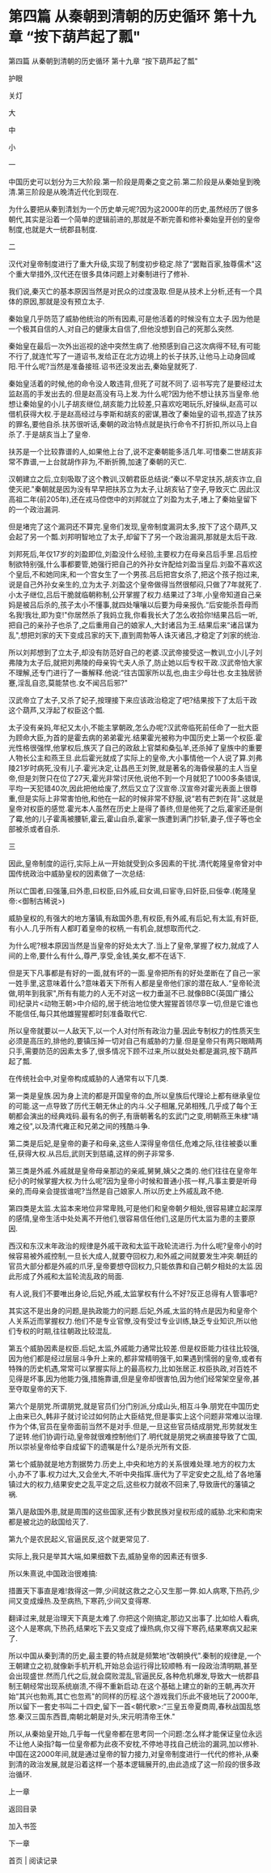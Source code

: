 # 第四篇 从秦朝到清朝的历史循环 第十九章 “按下葫芦起了瓢"

第四篇 从秦朝到清朝的历史循环 第十九章 “按下葫芦起了瓢"

护眼

关灯

大

中

小

一

中国历史可以划分为三大阶段.第一阶段是周秦之变之前.第二阶段是从秦始皇到晚清.第三阶段是从晚清近代化到现在.

为什么要把从秦到清划为一个历史单元呢?因为这2000年的历史,虽然经历了很多朝代,其实是沿着一个简单的逻辑前进的,那就是不断完善和修补秦始皇开创的皇帝制度,也就是大一统郡县制度.

二

汉代对皇帝制度进行了重大升级,实现了制度初步稳定.除了“罢黜百家,独尊儒术"这个重大举措外,汉代还在很多具体问题上对秦制进行了修补.

我们说,秦灭亡的基本原因当然是对民众的过度汲取.但是从技术上分析,还有一个具体的原因,那就是没有预立太子.

秦始皇几乎防范了威胁他统治的所有因素,可是他活着的时候没有立太子.因为他是一个极其自信的人,对自己的健康太自信了,但他没想到自己的死那么突然.

秦始皇在最后一次外出巡视的途中突然生病了.他预感到自己这次病得不轻,有可能不行了,就连忙写了一道诏书,发给正在北方边境上的长子扶苏,让他马上动身回咸阳.干什么呢?当然是准备接班.诏书还没发出去,秦始皇就死了.

秦始皇活着的时候,他的命令没人敢违背,但死了可就不同了.诏书写完了是要经过太监赵高的手发出去的.但是赵高没有马上发.为什么呢?因为他不想让扶苏当皇帝.他想让秦始皇的小儿子胡亥继位,胡亥能力比较差,只喜欢吃喝玩乐,好操纵,赵高可以借机获得大权.于是赵高经过与李斯和胡亥的密谋,篡改了秦始皇的诏书,捏造了扶苏的罪名,要他自杀.扶苏很听话,秦朝的政治特点就是执行命令不打折扣,所以马上自杀了.于是胡亥当上了皇帝.

扶苏是一个比较靠谱的人,如果他上台了,说不定秦朝能多活几年.可惜秦二世胡亥非常不靠谱,一上台就胡作非为,不断折腾,加速了秦朝的灭亡.

汉朝建立之后,立刻吸取了这个教训,汉朝君臣总结说:“秦以不早定扶苏,胡亥诈立,自使灭祀."秦朝就是因为没有早早把扶苏立为太子,让胡亥钻了空子,导致灭亡.因此汉高祖二年(前205年),还在戎马倥偬中的刘邦就立了刘盈为太子,堵上了秦始皇留下的一个政治漏洞.

但是堵完了这个漏洞还不算完.皇帝们发现,皇帝制度漏洞太多,按下了这个葫芦,又会起了另一个瓢.刘邦明智地立了太子,却留下了另一个政治漏洞,那就是太后干政.

刘邦死后,年仅17岁的刘盈即位,刘盈没什么经验,主要权力在母亲吕后手里.吕后控制欲特别强,什么事都要管,她强行把自己的外孙女许配给刘盈当皇后.刘盈不喜欢这个皇后,不和她同床,和一个宫女生了一个男孩.吕后把宫女杀了,把这个孩子抱过来,说是自己外孙女亲生的,立为太子.刘盈这个皇帝做得当然很郁闷,只做了7年就死了.小太子继位,吕后干脆就临朝称制,公开掌握了权力.结果过了3年,小皇帝知道自己亲妈是被吕后杀的,孩子太小不懂事,就四处嚷嚷以后要为母亲报仇.“后安能杀吾母而名我!我壮,即为变!"你居然杀了我妈立我,你看我长大了怎么收拾你!结果吕后一听,把自己的亲孙子也杀了,之后重用自己的娘家人,大封诸吕为王.结果后来“诸吕谋为乱",想把刘家的天下变成吕家的天下,直到周勃等人诛灭诸吕,才稳定了刘家的统治.

所以刘邦想到了立太子,却没有防范好自己的老婆.汉武帝接受这一教训,立小儿子刘弗陵为太子后,就把刘弗陵的母亲钩弋夫人杀了,防止她以后专权干政.汉武帝怕大家不理解,还专门进行了一番解释.他说:“往古国家所以乱也,由主少母壮也.女主独居骄蹇,淫乱自恣,莫能禁也.女不闻吕后邪?"

汉武帝立了太子,又杀了妃子,按理接下来应该政治稳定了吧?结果按下了太后干政这个葫芦,又浮起了权臣这个瓢.

太子没有亲妈,年纪又太小,不能主掌朝政,怎么办呢?汉武帝临死前任命了一批大臣为顾命大臣,为首的是霍去病的弟弟霍光.结果霍光被称为中国历史上第一个权臣.霍光性格很强悍,他掌权后,族灭了自己的政敌上官桀和桑弘羊,还杀掉了皇族中的重要人物长公主和燕王旦.此后霍光就成了实际上的皇帝,大小事情他一个人说了算.刘弗陵21岁时病死,没有儿子.霍光决定,让昌邑王刘贺,就是著名的海昏侯墓的主人当皇帝,但是刘贺只在位了27天,霍光非常讨厌他,说他不到一个月就犯了1000多条错误,平均一天犯错40次,因此把他给废了,然后又立了汉宣帝.汉宣帝对霍光表面上很尊重,但是实际上非常害怕他,和他在一起的时候非常不舒服,说“若有芒刺在背".这就是皇帝对权臣的感觉.霍光本人虽然在历史上是得了善终,但是他死了之后,霍家还是倒了霉,他的儿子霍禹被腰斩,霍云,霍山自杀,霍家一族遭到满门抄斩,妻子,侄子等也全部被杀或者自杀.

三

因此,皇帝制度的运行,实际上从一开始就受到众多因素的干扰.清代乾隆皇帝曾对中国传统政治中威胁皇权的因素做了一次总结:

所以亡国者,曰强藩,曰外患,曰权臣,曰外戚,曰女谒,曰宦寺,曰奸臣,曰佞幸.(乾隆皇帝:<御制古稀说>)

威胁皇权的,有强大的地方藩镇,有敌国外患,有权臣,有外戚,有后妃,有太监,有奸臣,有小人.几乎所有人都盯着皇帝的权柄,一有机会,就想取而代之.

为什么呢?根本原因当然是当皇帝的好处太大了.当上了皇帝,掌握了权力,就成了人间的上帝,要什么有什么,尊严,享受,金钱,美女,都不在话下.

但是天下凡事都是有好的一面,就有坏的一面.皇帝把所有的好处垄断在了自己一家一姓手里,这意味着什么?意味着天下所有人都是皇帝他们家的潜在敌人.“皇帝轮流做,明年到我家",所有有能力的人无不对这一权力垂涎不已.就像BBC(英国广播公司)纪录片<动物王朝>中介绍的,居于统治地位使大猩猩首领尽享一切,但是它谁也不能信任,每只其他雄猩猩都时刻准备取代它.

所以皇帝就要以一人敌天下,以一个人对付所有政治力量.因此专制权力的性质天生必须是高压的,排他的,要镇压掉一切对自己有威胁的力量.但是皇帝只有两只眼睛两只手,需要防范的因素太多了,很多情况下顾不过来,所以就处处都是漏洞,按下葫芦起了瓢.

在传统社会中,对皇帝构成威胁的人通常有以下几类.

第一类是皇族.因为身上流的都是开国皇帝的血,所以皇族后代理论上都有继承皇位的可能.这一点导致了历代王朝无休止的内斗.父子相屠,兄弟相残,几乎成了每个王朝都会演出的经典戏码.最有名的例子,有唐朝著名的玄武门之变,明朝燕王朱棣“靖难之役",以及清代雍正和兄弟之间的残酷斗争.

第二类是后妃,是皇帝的妻子和母亲,这些人深得皇帝信任,危难之际,往往被委以重任,获得大权.从吕后,武则天到慈禧,这样的例子非常多.

第三类是外戚.外戚就是皇帝母亲那边的亲戚,舅舅,姨父之类的.他们往往在皇帝年纪小的时候掌握大权.为什么呢?因为皇帝小时候和普通小孩一样,凡事主要是听母亲的,而母亲会提拔谁呢?当然是自己娘家人.所以历史上外戚乱政不绝.

第四类是太监.太监本来地位非常卑贱,可是他们和皇帝朝夕相处,很容易建立起深厚的感情,皇帝生活中处处离不开他们,很容易信任他们,这是历代太监为患的主要原因.

西汉和东汉末年政治的规律是外戚干政和太监干政轮流进行.为什么呢?皇帝小的时候容易被外戚控制,一旦长大成人,就要夺回权力,和外戚之间就要发生冲突.朝廷的官员大部分都是外戚的爪牙,皇帝要想夺回权力,只能依靠和自己朝夕相处的太监.因此形成了外戚和太监轮流乱政的局面.

有人说,我们不要唯出身论,后妃,外戚,太监掌权有什么不好?反正总得有人管事吧?

其实这不是出身的问题,是执政能力的问题.后妃,外戚,太监的特点是因为和皇帝个人关系近而掌握权力.他们不是专业官僚,没有受过专业训练,缺乏专业知识,所以他们专权的时期,往往朝政比较混乱.

第五个威胁因素是权臣.后妃,太监,外戚能力通常比较差.但是权臣能力往往比较强,因为他们都是经过层层斗争升上来的,都非常精明强干,如果遇到懦弱的皇帝,或者有特殊的历史机遇,常常可以掌握实际上的最高权力,比如张居正.权臣执政,对百姓不见得是坏事,因为他能力强,措施靠谱,但是皇帝却很害怕,因为他们经常架空皇帝,甚至夺取皇帝的天下.

第六个是朋党.所谓朋党,就是官员们分门别派,分成山头,相互斗争.朋党在中国历史上由来已久,韩非子就讨论过如何防止大臣结党,但是事实上这个问题非常难以治理.作为个体,官员在皇帝面前当然不是对手.但是,一旦这些官员结成朋党,形势就发生了逆转.他们协调行动,皇帝就很难控制他们了.明代就是朋党之祸直接导致了亡国,所以崇祯皇帝给李自成留下的遗嘱是什么?是杀光所有文臣.

第七个威胁就是地方割据势力.历史上,中央和地方的关系很难处理.地方的权力太小,办不了事.权力过大,又会坐大,不听中央指挥.唐代为了平定安史之乱,给了各地藩镇过大的权力,结果安史之乱平定之后,这些权力就收不回来了,导致唐代的藩镇之祸.

第八是敌国外患,就是周围的这些国家,还有少数民族对皇权形成的威胁.北宋和南宋都是被北边的敌国给灭了.

第九个是农民起义,官逼民反,这个就更常见了.

实际上,我只是举其大端,如果细数下去,威胁皇帝的因素还有很多.

所以朱熹说,中国政治很难搞:

措置天下事直是难!救得这一弊,少间就这救之之心又生那一弊.如人病寒,下热药,少间又变成燥热.及至病热,下寒药,少间又变得寒.

翻译过来,就是治理天下真是太难了.你把这个刚搞定,那边又出事了.比如给人看病,这个人是寒病,下热药,结果吃下去又变成了燥热病,你又得下寒药,结果寒病又起来了.

所以中国从秦到清的历史,最主要的特点就是频繁地“改朝换代".秦制的规律是,一个王朝建立之初,就像新手机开机,开始总会运行得比较顺畅.有一段政治清明期,甚至会出现盛世.然而几代之后,就会腐败混乱,官逼民反,各种危机爆发,导致大一统郡县制王朝经常出现系统崩溃,不得不重新启动.在这个基础上建立的新的王朝,再次开始“其兴也勃焉,其亡也忽焉"的同样的历程.这个游戏我们乐此不疲地玩了2000年,所以留下一套史书叫二十四史,留下一首<朝代歌>:“三皇五帝夏商周,春秋战国乱悠悠.秦汉三国东西晋,南朝北朝是对头,宋元明清帝王休."

所以,从秦始皇开始,几乎每一代皇帝都在思考同一个问题:怎么样才能保证皇位永远不让他人染指?每一位皇帝都为此夜不安枕,不停地寻找自己统治的漏洞,加以修补.中国在这2000年间,就是通过皇帝的智力接力,对皇帝制度进行一代代的修补,从秦到清的政治发展,就是沿着这样一个基本逻辑展开的,由此造成了这一阶段的很多政治循环.

上一章

返回目录

加入书签

下一章

首页 | 阅读记录